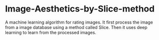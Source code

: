 # Image-Aesthetics-by-Slice-method
A machine learning algorithm for rating images.
It first process the image from a image database using a method called Slice. 
Then it uses deep learning to learn from the processed images.

